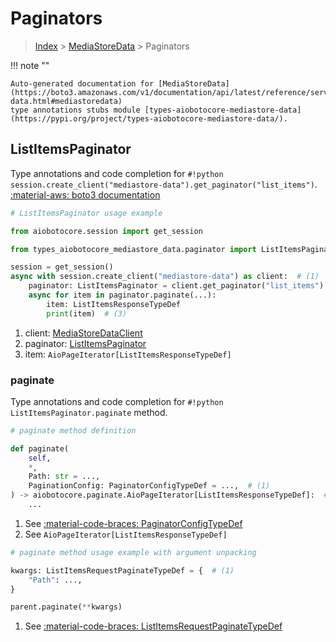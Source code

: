 # Paginators

> [Index](../README.md) > [MediaStoreData](./README.md) > Paginators

!!! note ""

    Auto-generated documentation for [MediaStoreData](https://boto3.amazonaws.com/v1/documentation/api/latest/reference/services/mediastore-data.html#mediastoredata)
    type annotations stubs module [types-aiobotocore-mediastore-data](https://pypi.org/project/types-aiobotocore-mediastore-data/).

## ListItemsPaginator

Type annotations and code completion for `#!python session.create_client("mediastore-data").get_paginator("list_items")`.
[:material-aws: boto3 documentation](https://boto3.amazonaws.com/v1/documentation/api/latest/reference/services/mediastore-data/paginator/ListItems.html#MediaStoreData.Paginator.ListItems)

```python
# ListItemsPaginator usage example

from aiobotocore.session import get_session

from types_aiobotocore_mediastore_data.paginator import ListItemsPaginator

session = get_session()
async with session.create_client("mediastore-data") as client:  # (1)
    paginator: ListItemsPaginator = client.get_paginator("list_items")  # (2)
    async for item in paginator.paginate(...):
        item: ListItemsResponseTypeDef
        print(item)  # (3)
```

1. client: [MediaStoreDataClient](./client.md)
2. paginator: [ListItemsPaginator](./paginators.md#listitemspaginator)
3. item: `AioPageIterator[ListItemsResponseTypeDef]`


### paginate

Type annotations and code completion for `#!python ListItemsPaginator.paginate` method.

```python
# paginate method definition

def paginate(
    self,
    *,
    Path: str = ...,
    PaginationConfig: PaginatorConfigTypeDef = ...,  # (1)
) -> aiobotocore.paginate.AioPageIterator[ListItemsResponseTypeDef]:  # (2)
    ...
```

1. See [:material-code-braces: PaginatorConfigTypeDef](./type_defs.md#paginatorconfigtypedef)
2. See `AioPageIterator[ListItemsResponseTypeDef]`


```python
# paginate method usage example with argument unpacking

kwargs: ListItemsRequestPaginateTypeDef = {  # (1)
    "Path": ...,
}

parent.paginate(**kwargs)
```

1. See [:material-code-braces: ListItemsRequestPaginateTypeDef](./type_defs.md#listitemsrequestpaginatetypedef)
